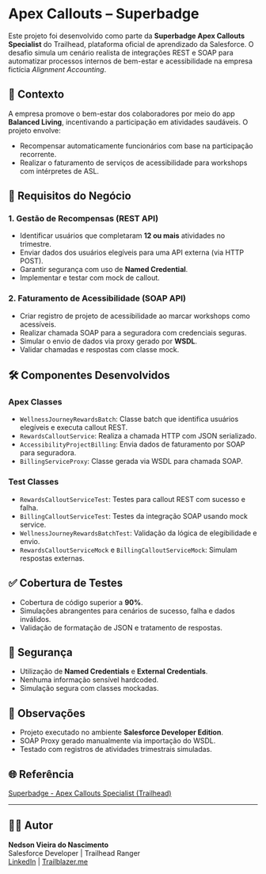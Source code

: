 # Apex Callouts – Superbadge

Este projeto foi desenvolvido como parte da **Superbadge Apex Callouts Specialist** do Trailhead, plataforma oficial de aprendizado da Salesforce. O desafio simula um cenário realista de integrações REST e SOAP para automatizar processos internos de bem-estar e acessibilidade na empresa fictícia *Alignment Accounting*.

## 📘 Contexto

A empresa promove o bem-estar dos colaboradores por meio do app **Balanced Living**, incentivando a participação em atividades saudáveis. O projeto envolve:

- Recompensar automaticamente funcionários com base na participação recorrente.
- Realizar o faturamento de serviços de acessibilidade para workshops com intérpretes de ASL.

## 📌 Requisitos do Negócio

### 1. Gestão de Recompensas (REST API)

- Identificar usuários que completaram **12 ou mais** atividades no trimestre.
- Enviar dados dos usuários elegíveis para uma API externa (via HTTP POST).
- Garantir segurança com uso de **Named Credential**.
- Implementar e testar com mock de callout.

### 2. Faturamento de Acessibilidade (SOAP API)

- Criar registro de projeto de acessibilidade ao marcar workshops como acessíveis.
- Realizar chamada SOAP para a seguradora com credenciais seguras.
- Simular o envio de dados via proxy gerado por **WSDL**.
- Validar chamadas e respostas com classe mock.

## 🛠️ Componentes Desenvolvidos

### Apex Classes

- `WellnessJourneyRewardsBatch`: Classe batch que identifica usuários elegíveis e executa callout REST.
- `RewardsCalloutService`: Realiza a chamada HTTP com JSON serializado.
- `AccessibilityProjectBilling`: Envia dados de faturamento por SOAP para seguradora.
- `BillingServiceProxy`: Classe gerada via WSDL para chamada SOAP.

### Test Classes

- `RewardsCalloutServiceTest`: Testes para callout REST com sucesso e falha.
- `BillingCalloutServiceTest`: Testes da integração SOAP usando mock service.
- `WellnessJourneyRewardsBatchTest`: Validação da lógica de elegibilidade e envio.
- `RewardsCalloutServiceMock` e `BillingCalloutServiceMock`: Simulam respostas externas.

## ✅ Cobertura de Testes

- Cobertura de código superior a **90%**.
- Simulações abrangentes para cenários de sucesso, falha e dados inválidos.
- Validação de formatação de JSON e tratamento de respostas.

## 🔐 Segurança

- Utilização de **Named Credentials** e **External Credentials**.
- Nenhuma informação sensível hardcoded.
- Simulação segura com classes mockadas.

## 📎 Observações

- Projeto executado no ambiente **Salesforce Developer Edition**.
- SOAP Proxy gerado manualmente via importação do WSDL.
- Testado com registros de atividades trimestrais simuladas.

## 🌐 Referência

[Superbadge - Apex Callouts Specialist (Trailhead)](https://trailhead.salesforce.com/pt-BR/content/learn/superbadges/superbadge-apex-callouts-sbu)

---

## 🧑‍💻 Autor

**Nedson Vieira do Nascimento**  
Salesforce Developer | Trailhead Ranger  
[LinkedIn](https://www.linkedin.com/in/nedson-vieira/) | [Trailblazer.me](https://www.salesforce.com/trailblazer/qnc912aeuektcnhbvp)
